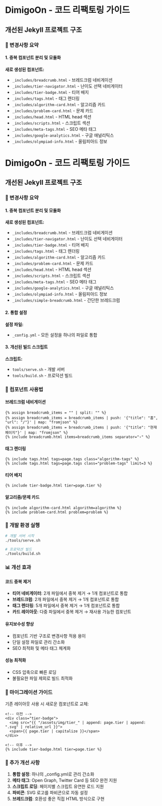 # DimigoOn - 코드 리팩토링 가이드

## 개선된 Jekyll 프로젝트 구조

### 🔧 변경사항 요약

#### 1. 중복 컴포넌트 분리 및 모듈화

**새로 생성된 컴포넌트:**
- `_includes/breadcrumb.html` - 브레드크럼 네비게이션
- `_includes/tier-navigator.html` - 난이도 선택 네비게이터
- `_includes/tier-badge.html` - 티어 배지
- `_includes/tags.html` - 태그 렌더링
- `_includes/algorithm-card.html` - 알고리즘 카드
- `_includes/problem-card.html` - 문제 카드
- `_includes/head.html` - HTML head 섹션
- `_includes/scripts.html` - 스크립트 섹션
- `_includes/meta-tags.html` - SEO 메타 태그
- `_includes/google-analytics.html` - 구글 애널리틱스
- `_includes/olympiad-info.html` - 올림피아드 정보

# DimigoOn - 코드 리팩토링 가이드

## 개선된 Jekyll 프로젝트 구조

### 🔧 변경사항 요약

#### 1. 중복 컴포넌트 분리 및 모듈화

**새로 생성된 컴포넌트:**
- `_includes/breadcrumb.html` - 브레드크럼 네비게이션
- `_includes/tier-navigator.html` - 난이도 선택 네비게이터
- `_includes/tier-badge.html` - 티어 배지
- `_includes/tags.html` - 태그 렌더링
- `_includes/algorithm-card.html` - 알고리즘 카드
- `_includes/problem-card.html` - 문제 카드
- `_includes/head.html` - HTML head 섹션
- `_includes/scripts.html` - 스크립트 섹션
- `_includes/meta-tags.html` - SEO 메타 태그
- `_includes/google-analytics.html` - 구글 애널리틱스
- `_includes/olympiad-info.html` - 올림피아드 정보
- `_includes/simple-breadcrumb.html` - 간단한 브레드크럼

#### 2. 통합 설정

**설정 파일:**
- `_config.yml` - 모든 설정을 하나의 파일로 통합

#### 3. 개선된 빌드 스크립트

**스크립트:**
- `tools/serve.sh` - 개발 서버
- `tools/build.sh` - 프로덕션 빌드

### 🎯 컴포넌트 사용법

#### 브레드크럼 네비게이션
```liquid
{% assign breadcrumb_items = "" | split: "" %}
{% assign breadcrumb_items = breadcrumb_items | push: '{"title": "홈", "url": "/"}' | map: "fromjson" %}
{% assign breadcrumb_items = breadcrumb_items | push: '{"title": "현재 페이지"}' | map: "fromjson" %}
{% include breadcrumb.html items=breadcrumb_items separator="›" %}
```

#### 태그 렌더링
```liquid
{% include tags.html tags=page.tags class="algorithm-tags" %}
{% include tags.html tags=page.tags class="problem-tags" limit=3 %}
```

#### 티어 배지
```liquid
{% include tier-badge.html tier=page.tier %}
```

#### 알고리즘/문제 카드
```liquid
{% include algorithm-card.html algorithm=algorithm %}
{% include problem-card.html problem=problem %}
```

### 🚀 개발 환경 실행

```bash
# 개발 서버 시작
./tools/serve.sh

# 프로덕션 빌드
./tools/build.sh
```

### 📊 개선 효과

#### 코드 중복 제거
- **티어 네비게이터**: 2개 파일에서 중복 제거 → 1개 컴포넌트로 통합
- **브레드크럼**: 2개 파일에서 중복 제거 → 1개 컴포넌트로 통합  
- **태그 렌더링**: 5개 파일에서 중복 제거 → 1개 컴포넌트로 통합
- **카드 레이아웃**: 다중 파일에서 중복 제거 → 재사용 가능한 컴포넌트

#### 유지보수성 향상
- 컴포넌트 기반 구조로 변경사항 적용 용이
- 단일 설정 파일로 관리 간소화
- SEO 최적화 및 메타 태그 체계화

#### 성능 최적화
- CSS 압축으로 빠른 로딩
- 불필요한 파일 제외로 빌드 최적화

### 🔄 마이그레이션 가이드

기존 레이아웃 사용 시 새로운 컴포넌트로 교체:

```liquid
<!-- 이전 -->
<div class="tier-badge">
  <img src="{{ "/assets/img/tier_" | append: page.tier | append: ".svg" | relative_url }}">
  <span>{{ page.tier | capitalize }}</span>
</div>

<!-- 이후 -->
{% include tier-badge.html tier=page.tier %}
```

### 📝 추가 개선 사항

1. **통합 설정**: 하나의 _config.yml로 관리 간소화
2. **메타 태그**: Open Graph, Twitter Card 등 SEO 완전 지원
3. **스크립트 로딩**: 페이지별 스크립트 유연한 로드 지원
4. **파비콘**: SVG 로고를 파비콘으로 자동 설정
5. **브레드크럼**: 호환성 좋은 직접 HTML 방식으로 구현
